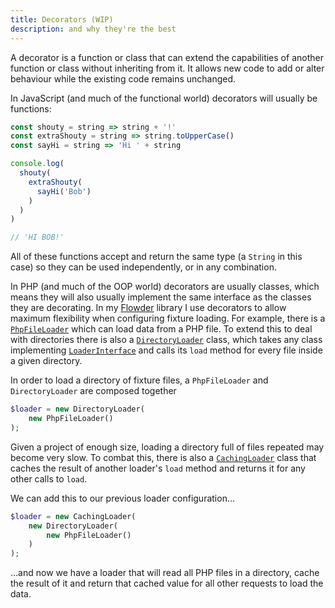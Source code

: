```yaml
---
title: Decorators (WIP)
description: and why they're the best
---
```

A decorator is a function or class that can extend the capabilities of another function or class without inheriting from it. It allows new code to add or alter behaviour while the existing code remains unchanged.

In JavaScript (and much of the functional world) decorators will usually be functions:

```js
const shouty = string => string + '!'
const extraShouty = string => string.toUpperCase()
const sayHi = string => 'Hi ' + string

console.log(
  shouty(
    extraShouty(
      sayHi('Bob')
    )
  )
)

// 'HI BOB!'
```

All of these functions accept and return the same type (a `String` in this case) so they can be used independently, or in any combination.

In PHP (and much of the OOP world) decorators are usually classes, which means they will also usually implement the same interface as the classes they are decorating. In my [Flowder](https://github.com/imjoehaines/flowder) library I use decorators to allow maximum flexibility when configuring fixture loading. For example, there is a [`PhpFileLoader`](https://github.com/imjoehaines/flowder/blob/145ad96abd049ab4dc30427c374578001359e73f/src/Loader/PhpFileLoader.php) which can load data from a PHP file. To extend this to deal with directories there is also a [`DirectoryLoader`](https://github.com/imjoehaines/flowder/blob/145ad96abd049ab4dc30427c374578001359e73f/src/Loader/DirectoryLoader.php) class, which takes any class implementing [`LoaderInterface`](https://github.com/imjoehaines/flowder/blob/145ad96abd049ab4dc30427c374578001359e73f/src/Loader/LoaderInterface.php) and calls its `load` method for every file inside a given directory.

In order to load a directory of fixture files, a `PhpFileLoader` and `DirectoryLoader` are composed together

```php
$loader = new DirectoryLoader(
    new PhpFileLoader()
);
```

Given a project of enough size, loading a directory full of files repeated may become very slow. To combat this, there is also a [`CachingLoader`](https://github.com/imjoehaines/flowder/blob/145ad96abd049ab4dc30427c374578001359e73f/src/Loader/CachingLoader.php) class that caches the result of another loader's `load` method and returns it for any other calls to `load`.

We can add this to our previous loader configuration&hellip;

```php
$loader = new CachingLoader(
    new DirectoryLoader(
        new PhpFileLoader()
    )
);
```

&hellip;and now we have a loader that will read all PHP files in a directory, cache the result of it and return that cached value for all other requests to load the data.
